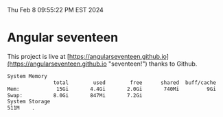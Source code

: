 Thu Feb  8 09:55:22 PM EST 2024

# Angular seventeen


This project is live at [https://angularseventeen.github.io](https://angularseventeen.github.io "seventeen!") thanks to Github.

```bash
System Memory
               total        used        free      shared  buff/cache   available
Mem:            15Gi       4.4Gi       2.0Gi       740Mi         9Gi        10Gi
Swap:          8.0Gi       847Mi       7.2Gi
System Storage
511M	.
